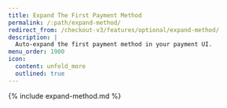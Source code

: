 ```yaml
---
title: Expand The First Payment Method
permalink: /:path/expand-method/
redirect_from: /checkout-v3/features/optional/expand-method/
description: |
  Auto-expand the first payment method in your payment UI.
menu_order: 1900
icon:
  content: unfold_more
  outlined: true
---
```


{% include expand-method.md %}

